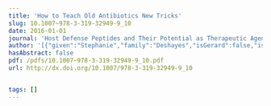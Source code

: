 ```yaml
---
title: 'How to Teach Old Antibiotics New Tricks'
slug: 10.1007~978-3-319-32949-9_10
date: 2016-01-01
journal: 'Host Defense Peptides and Their Potential as Therapeutic Agents'
author: '[{"given":"Stephanie","family":"Deshayes","isGerard":false,"isMember":false,"isFirst":false,"isCorresponding":false},{"given":"Michelle W.","family":"Lee","isGerard":false,"isMember":true,"isFirst":false,"isCorresponding":false},{"given":"Nathan W.","family":"Schmidt","isGerard":false,"isMember":true,"isFirst":false,"isCorresponding":false},{"given":"Wujing","family":"Xian","isGerard":false,"isMember":true,"isFirst":false,"isCorresponding":false},{"given":"Andrea","family":"Kasko","isGerard":false,"isMember":false,"isFirst":false,"isCorresponding":false},{"given":"Gerard C. L.","family":"Wong","isGerard":true,"isMember":true,"isFirst":false,"isCorresponding":false}]'
hasAbstract: false
pdf: /pdfs/10.1007~978-3-319-32949-9_10.pdf
url: http://dx.doi.org/10.1007/978-3-319-32949-9_10


tags: []
---
```

<!--truncate-->